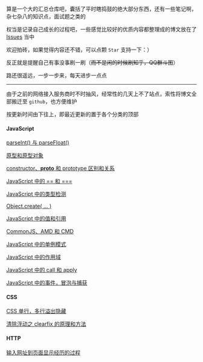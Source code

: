 算是一个大的汇总仓库吧，囊括了平时瞎捣鼓的绝大部分东西，还有一些笔记啊，杂七杂八的知识点，面试题之类的

权当是记录自己成长的过程吧，一些感觉比较好的优质内容都整理成的博文放在了 [Issues](https://github.com/heptaluan/blog/issues) 当中

欢迎拍砖，如果觉得内容还不错，可以点颗 `Star` 支持一下：）

反正就是提醒自己有事没事刷一刷（~~而不是闲的时候刷知乎，QQ群斗图~~）

路还很遥远，一步一步来，每天进步一点点

----

由于之前的网络接入服务商时不时抽风，经常性的几天上不了站点，索性将博文全部搬迁至 `github`，也方便维护

按更新时间由下往上，即最近更新的置于各个分类的顶部

#### JavaScript

[parseInt() 与 parseFloat()](https://github.com/heptaluan/blog/blob/master/blog/js/12.md)

[原型和原型对象](https://github.com/heptaluan/blog/blob/master/blog/js/11.md)

[constructor、__proto__ 和 prototype 区别和关系](https://github.com/heptaluan/blog/blob/master/blog/js/10.md)

[JavaScript 中的 == 和 ===](https://github.com/heptaluan/blog/blob/master/blog/js/09.md)

[JavaScript 中的类型检测](https://github.com/heptaluan/blog/blob/master/blog/js/08.md)

[Object.create( ... )](https://github.com/heptaluan/blog/blob/master/blog/js/07.md)

[JavaScript 中的值和引用](https://github.com/heptaluan/blog/blob/master/blog/js/06.md)

[CommonJS、AMD 和 CMD](https://github.com/heptaluan/blog/blob/master/blog/js/05.md)

[JavaScript 中的单例模式](https://github.com/heptaluan/blog/blob/master/blog/js/04.md)

[JavaScript 中的作用域](https://github.com/heptaluan/blog/blob/master/blog/js/03.md)

[JavaScript 中的 call 和 apply](https://github.com/heptaluan/blog/blob/master/blog/js/02.md)

[JavaScript 中的事件，冒泡与捕获](https://github.com/heptaluan/blog/blob/master/blog/js/01.md)



#### CSS

[CSS 单行，多行溢出隐藏](https://github.com/heptaluan/blog/blob/master/blog/css/02.md)

[清除浮动之 clearfix 的原理和方法](https://github.com/heptaluan/blog/blob/master/blog/css/01.md)



#### HTTP

[输入网址到页面显示经历的过程](https://github.com/heptaluan/blog/blob/master/blog/http/01.md)
